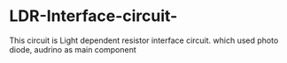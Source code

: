 # LDR-Interface-circuit-
This circuit is Light dependent resistor interface circuit. which used photo diode, audrino as main component 
